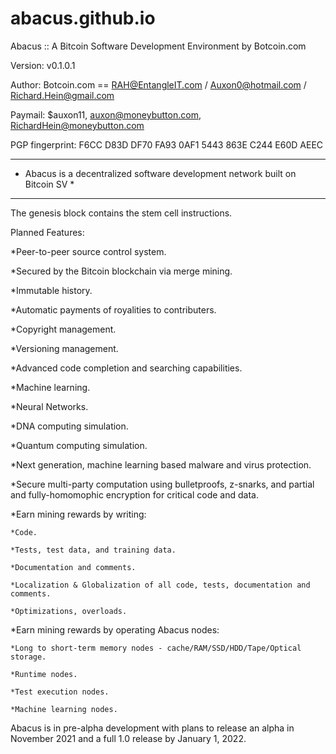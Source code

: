 # abacus.github.io
Abacus :: A Bitcoin Software Development Environment by Botcoin.com

Version:  v0.1.0.1

Author:  Botcoin.com == RAH@EntangleIT.com / Auxon0@hotmail.com / Richard.Hein@gmail.com

Paymail:  $auxon11, auxon@moneybutton.com, RichardHein@moneybutton.com

PGP fingerprint:  F6CC D83D DF70 FA93 0AF1 5443 863E C244 E60D AEEC

*******************************************************************************
*  Abacus is a decentralized software development network built on Bitcoin SV *
*******************************************************************************

The genesis block contains the stem cell instructions. 
 
Planned Features:  

*Peer-to-peer source control system.

*Secured by the Bitcoin blockchain via merge mining.

*Immutable history.

*Automatic payments of royalities to contributers.

*Copyright management.

*Versioning management.

*Advanced code completion and searching capabilities.

*Machine learning.

*Neural Networks.

*DNA computing simulation.

*Quantum computing simulation.

*Next generation, machine learning based malware and virus protection.

*Secure multi-party computation using bulletproofs, z-snarks, and partial and fully-homomophic encryption for critical code and data.

 
 
*Earn mining rewards by writing:

    *Code.
    
    *Tests, test data, and training data.
    
    *Documentation and comments.
    
    *Localization & Globalization of all code, tests, documentation and comments.
    
    *Optimizations, overloads.
    
    
*Earn mining rewards by operating Abacus nodes:

    *Long to short-term memory nodes - cache/RAM/SSD/HDD/Tape/Optical storage.
    
    *Runtime nodes.
    
    *Test execution nodes.
    
    *Machine learning nodes.
    
    
Abacus is in pre-alpha development with plans to release an alpha in November 2021 and a full 1.0 release by January 1, 2022.
